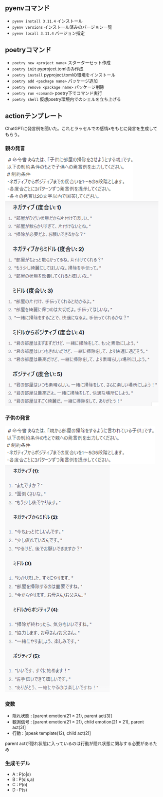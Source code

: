 ## pyenvコマンド
- `pyenv install 3.11.4` インストール
- `pyenv versions` インストール済みのバージョン一覧
- `pyenv locall 3.11.4` バージョン指定

## poetryコマンド
- `poetry new <project name>` スターターセット作成
- `poetry init` pyproject.tomlのみ作成
- `poetry install` pyproject.tomlの環境をインストール
- `poetry add <package name>` パッケージ追加
- `poetry remove <package name>` パッケージ削除
- `poetry run <comand>` poetry下でコマンド実行
- `poetry shell` 仮想poetry環境内でのシェルを立ち上げる


## actionテンプレート
ChatGPTに発言例を聞いた。これとラッセルでの感情xをもとに発言を生成してもらう。
### 親の発言
![Alt text](image-5.png)
![Alt text](image-4.png)

### 子供の発言
![Alt text](image-2.png)
![Alt text](image-3.png)

### 変数
- 隠れ状態 : [parent emotion(21 × 21), parent act(3)]
- 観測信号 : [parent emotion(21 × 21), child emotion(21 × 21), parent act(3)]
- 行動 : [speak template(12), child act(2)]

parent actが隠れ状態に入っているのは行動が隠れ状態に関与する必要があるため

### 生成モデル
- A : P(o|s)
- B : P(s|s,a)
- C : P(o)
- D : P(s)